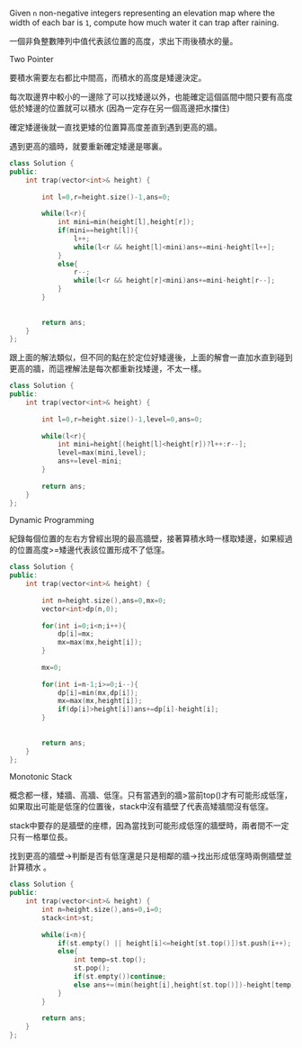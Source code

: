 Given `n` non-negative integers representing an elevation map where the width of each bar is `1`, compute how much water it can trap after raining.

一個非負整數陣列中值代表該位置的高度，求出下雨後積水的量。

Two Pointer

要積水需要左右都比中間高，而積水的高度是矮邊決定。

每次取邊界中較小的一邊除了可以找矮邊以外，也能確定這個區間中間只要有高度低於矮邊的位置就可以積水 (因為一定存在另一個高邊把水擋住)

確定矮邊後就一直找更矮的位置算高度差直到遇到更高的牆。

遇到更高的牆時，就要重新確定矮邊是哪裏。

```cpp
class Solution {
public:
    int trap(vector<int>& height) {
        
        int l=0,r=height.size()-1,ans=0;
        
        while(l<r){
            int mini=min(height[l],height[r]);
            if(mini==height[l]){
                l++;
                while(l<r && height[l]<mini)ans+=mini-height[l++];
            }
            else{
                r--;
                while(l<r && height[r]<mini)ans+=mini-height[r--];
            }
        }
        
        
        return ans;
    }
};
```

跟上面的解法類似，但不同的點在於定位好矮邊後，上面的解會一直加水直到碰到更高的牆，而這裡解法是每次都重新找矮邊，不太一樣。

```cpp
class Solution {
public:
    int trap(vector<int>& height) {
        
        int l=0,r=height.size()-1,level=0,ans=0;
        
        while(l<r){
            int mini=height[(height[l]<height[r])?l++:r--];
            level=max(mini,level);
            ans+=level-mini;
        }
        
        return ans;
    }
};
```

Dynamic Programming 

紀錄每個位置的左右方曾經出現的最高牆壁，接著算積水時一樣取矮邊，如果經過的位置高度>=矮邊代表該位置形成不了低窪。

```cpp
class Solution {
public:
    int trap(vector<int>& height) {
        
        int n=height.size(),ans=0,mx=0;
        vector<int>dp(n,0);
        
        for(int i=0;i<n;i++){
            dp[i]=mx;
            mx=max(mx,height[i]);
        }
        
        mx=0;
        
        for(int i=n-1;i>=0;i--){
            dp[i]=min(mx,dp[i]);
            mx=max(mx,height[i]);
            if(dp[i]>height[i])ans+=dp[i]-height[i];
        }
        
        
        return ans;
    }
};
```

Monotonic Stack

概念都一樣，矮牆、高牆、低窪。只有當遇到的牆>當前top()才有可能形成低窪，如果取出可能是低窪的位置後，stack中沒有牆壁了代表高矮牆間沒有低窪。

stack中要存的是牆壁的座標，因為當找到可能形成低窪的牆壁時，兩者間不一定只有一格單位長。

找到更高的牆壁→判斷是否有低窪還是只是相鄰的牆→找出形成低窪時兩側牆壁並計算積水 。
 
```cpp
class Solution {
public:
    int trap(vector<int>& height) {
        int n=height.size(),ans=0,i=0;
        stack<int>st;
        
        while(i<n){
            if(st.empty() || height[i]<=height[st.top()])st.push(i++);
            else{
                int temp=st.top();
                st.pop();
                if(st.empty())continue;
                else ans+=(min(height[i],height[st.top()])-height[temp])*(i-st.top()-1);
            }
        }
        
        return ans;
    }
};
```